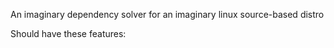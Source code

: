 An imaginary dependency solver for an imaginary linux source-based distro

Should have these features:

